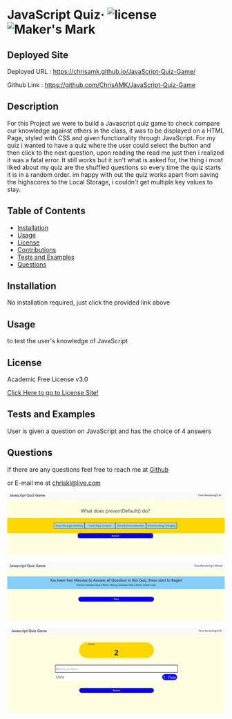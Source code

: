 # JavaScript Quiz&middot; ![license](https://img.shields.io/badge/license-Academic%20Free%20License%20v3.0-blue) ![Maker's Mark](https://img.shields.io/github/repo-size/ChrisAMK/README-Generator?style=plastic)

## Deployed Site

Deployed URL : https://chrisamk.github.io/JavaScript-Quiz-Game/

Github Link : https://github.com/ChrisAMK/JavaScript-Quiz-Game

## Description 
For this Project we were to build a Javascript quiz game to check compare our knowledge against others in the class, it was to be displayed on a HTML Page, styled with CSS and given functionality through JavaScript. For my quiz i wanted to have a quiz where the user could select the button and then click to the next question, upon reading the read me just then i realized it was a fatal error. It still works but it isn't what is asked for, the thing i most liked about my quiz are the shuffled questions so every time the quiz starts it is in a random order. im happy with out the quiz works apart from saving the highscores to the Local Storage, i couldn't get multiple key values to stay.

## Table of Contents 
* [Installation](#Installation)
* [Usage](#Usage)
* [License](#License)
* [Contributions](#Contributions)
* [Tests and Examples](#Tests)
* [Questions](#Questions)

## Installation <a name='Installation'></a> 
No installation required, just click the provided link above

## Usage <a name='Usage'></a> 
to test the user's knowledge of JavaScript

## License <a name='License'></a> 
Academic Free License v3.0

[Click Here to go to License Site!](https://opensource.org/licenses/AFL-3.0)

## Tests and Examples <a name='Tests'></a> 
User is given a question on JavaScript and has the choice of 4 answers

## Questions <a name='Questions'></a> 
If there are any questions feel free to reach me at [Github](https://github.com/ChrisAMK)

or E-mail me at chriskl@live.com

![screenshot](./Assets/Screen1.jpg)

![screenshot](./Assets/Screen2.jpg)

![screenshot](./Assets/Screen3.jpg)

